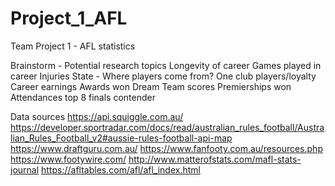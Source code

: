 # Project_1_AFL
Team Project 1 - AFL statistics

Brainstorm - Potential research topics
Longevity of career
Games played in career
Injuries
State - Where players come from?
One club players/loyalty
Career earnings
Awards won
Dream Team scores
Premierships won
Attendances
top 8 finals contender


Data sources
https://api.squiggle.com.au/
https://developer.sportradar.com/docs/read/australian_rules_football/Australian_Rules_Football_v2#aussie-rules-football-api-map
https://www.draftguru.com.au/
https://www.fanfooty.com.au/resources.php
https://www.footywire.com/
http://www.matterofstats.com/mafl-stats-journal
https://afltables.com/afl/afl_index.html
